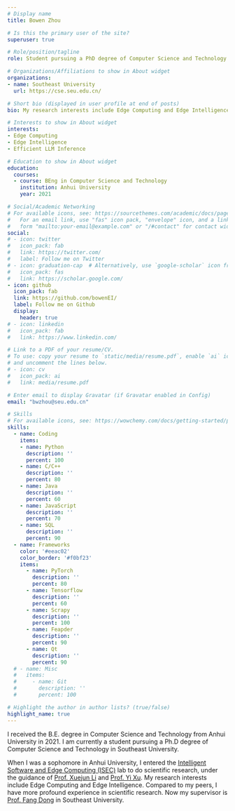 ```yaml
---
# Display name
title: Bowen Zhou

# Is this the primary user of the site?
superuser: true

# Role/position/tagline
role: Student pursuing a PhD degree of Computer Science and Technology

# Organizations/Affiliations to show in About widget
organizations:
- name: Southeast University
  url: https://cse.seu.edu.cn/

# Short bio (displayed in user profile at end of posts)
bio: My research interests include Edge Computing and Edge Intelligence.

# Interests to show in About widget
interests:
- Edge Computing
- Edge Intelligence
- Efficient LLM Inference

# Education to show in About widget
education:
  courses:
  - course: BEng in Computer Science and Technology
    institution: Anhui University
    year: 2021

# Social/Academic Networking
# For available icons, see: https://sourcethemes.com/academic/docs/page-builder/#icons
#   For an email link, use "fas" icon pack, "envelope" icon, and a link in the
#   form "mailto:your-email@example.com" or "/#contact" for contact widget.
social:
# - icon: twitter
#   icon_pack: fab
#   link: https://twitter.com/
#   label: Follow me on Twitter
# - icon: graduation-cap  # Alternatively, use `google-scholar` icon from `ai` icon pack
#   icon_pack: fas
#   link: https://scholar.google.com/
- icon: github
  icon_pack: fab
  link: https://github.com/bowenEI/
  label: Follow me on Github
  display:
    header: true
# - icon: linkedin
#   icon_pack: fab
#   link: https://www.linkedin.com/

# Link to a PDF of your resume/CV.
# To use: copy your resume to `static/media/resume.pdf`, enable `ai` icons in `params.toml`, 
# and uncomment the lines below.
# - icon: cv
#   icon_pack: ai
#   link: media/resume.pdf

# Enter email to display Gravatar (if Gravatar enabled in Config)
email: "bwzhou@seu.edu.cn"

# Skills
# For available icons, see: https://wowchemy.com/docs/getting-started/page-builder/#icons
skills:
  - name: Coding
    items:
    - name: Python
      description: ''
      percent: 100
    - name: C/C++
      description: ''
      percent: 80
    - name: Java
      description: ''
      percent: 60
    - name: JavaScript
      description: ''
      percent: 70
    - name: SQL
      description: ''
      percent: 90
  - name: Frameworks
    color: '#eeac02'
    color_border: '#f0bf23'
    items:
      - name: PyTorch
        description: ''
        percent: 80
      - name: Tensorflow
        description: ''
        percent: 60
      - name: Scrapy
        description: ''
        percent: 100
      - name: Feapder
        description: ''
        percent: 90
      - name: Qt
        description: ''
        percent: 90
  # - name: Misc
  #   items:
  #     - name: Git
  #       description: ''
  #       percent: 100

# Highlight the author in author lists? (true/false)
highlight_name: true
---
```


I received the B.E. degree in Computer Science and Technology from Anhui University in 2021. I am currently a student pursuing a Ph.D degree of Computer Science and Technology in Southeast University.

When I was a sophomore in Anhui University, I entered the [Intelligent Software and Edge Computing (ISEC)](http://isec.ahu.edu.cn/main.psp) lab to do scientific research, under the guidance of [Prof. Xuejun Li](http://cs.ahu.edu.cn/2021/0719/c11201a265362/page.htm) and [Prof. Yi Xu](http://cs.ahu.edu.cn/2021/0611/c11201a262009/page.htm). My research interests include Edge Computing and Edge Intelligence. Compared to my peers, I have more profound experience in scientific research. Now my supervisor is [Prof. Fang Dong](https://cse.seu.edu.cn/2019/0102/c23024a256994/page.htm) in Southeast University.

<!-- {{< icon name="download" pack="fas" >}} Download my {{< staticref "media/demo_resume.pdf" "newtab" >}}resumé{{< /staticref >}}. -->
